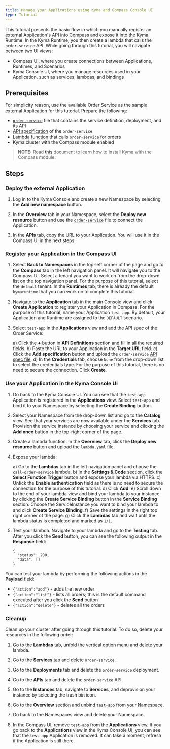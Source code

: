 ```yaml
---
title: Manage your Applications using Kyma and Compass Console UI
type: Tutorial
---
```


This tutorial presents the basic flow in which you manually register an external Application's API into Compass and expose it into the Kyma Runtime. In the Kyma Runtime, you then create a lambda that calls the `order-service` API. While going through this tutorial, you will navigate between two UI views:

- Compass UI, where you create connections between Applications, Runtimes, and Scenarios
- Kyma Console UI, where you manage resources used in your Application, such as services, lambdas, and bindings

## Prerequisites

For simplicity reason, use the available Order Service as the sample external Application for this tutorial. Prepare the following:

- [`order-service`](./assets/order-service.yaml) file that contains the service definition, deployment, and its API
- [API specification](./assets/order-service-api-spec.yaml) of the `order-service`
- [Lambda function](./assets/lambda.yaml) that calls `order-service` for orders
- Kyma cluster with the Compass module enabled

>**NOTE:** Read [this](#installation-enable-compass-in-kyma-default-kyma-installation) document to learn how to install Kyma with the Compass module.

## Steps

### Deploy the external Application

1. Log in to the Kyma Console and create a new Namespace by selecting the **Add new namespace** button.

2. In the **Overview** tab in your Namespace, select the **Deploy new resource** button and use the [`order-service`](./assets/order-service.yaml) file to connect the Application.

3. In the **APIs** tab, copy the URL to your Application. You will use it in the Compass UI in the next steps.

### Register your Application in the Compass UI

1. Select **Back to Namespaces** in the top-left corner of the page and go to the **Compass** tab in the left navigation panel. It will navigate you to the Compass UI. Select a tenant you want to work on from the drop-down list on the top navigation panel. For the purpose of this tutorial, select the `default` tenant. In the **Runtimes** tab, there is already the default `kymaruntime` that you can work on to complete this tutorial.

2. Navigate to the **Application** tab in the main Console view and click **Create Application** to register your Application in Compass. For the purpose of this tutorial, name your Application `test-app`. By default, your Application and Runtime are assigned to the `DEFAULT` scenario.

3. Select `test-app` in the **Applications** view and add the API spec of the Order Service:

    a) Click the **+** button in **API Definitions** section and fill in all the required fields.
    b) Paste the URL to your Application in the **Target URL** field.
    c) Click the **Add specification** button and upload the `order-service` [API spec file](./assets/order-service-api-spec.yaml).
    d) In the **Credentials** tab, choose `None` from the drop-down list to select the credentials type. For the purpose of this tutorial, there is no need to secure the connection. Click **Create**.

### Use your Application in the Kyma Console UI

1. Go back to the Kyma Console UI. You can see that the `test-app` Application is registered in the **Applications** view. Select `test-app` and bind it to your Namespace by selecting the  **Create Binding** button.

2. Select your Namespace from the drop-down list and go to the **Catalog** view. See that your services are now available under the **Services** tab. Provision the service instance by choosing your service and clicking the **Add once** button in the top-right corner of the page.

3. Create a lambda function. In the **Overview** tab, click the **Deploy new resource** button and upload the `lambda.yaml` file.

4. Expose your lambda:

    a) Go to the **Lambdas** tab in the left navigation panel and choose the `call-order-service` lambda.
    b) In the **Settings & Code** section, click the **Select Function Trigger** button and expose your lambda via HTTPS.
    c) Untick the **Enable authentication** field as  there is no need to secure the connection for the purpose of this tutorial.
    d) Click **Add**.
    e) Scroll down to the end of your lambda view and bind your lambda to your instance by clicking the **Create Service Binding** button in the **Service Binding** section. Choose the ServiceInstance you want to bind your lambda to and click **Create Service Binding**.
    f) Save the settings in the right top right corner of the page.
    g) Click the **Lambdas** tab and wait until the lambda status is completed and marked as `1/1`.

5. Test your lambda. Navigate to your lambda and go to the **Testing** tab. After you click the **Send** button, you can see the following output in the **Response** field:

    ```
    {
      "status": 200,
      "data": []
    }
    ```

  You can test your lambda by performing the following actions in the **Payload** field:

  - `{"action":"add"}` - adds the new order
  - `{"action":"list"}` - lists all orders; this is the default command executed after you click the **Send** button
  - `{"action":"delete"}` - deletes all the orders

### Cleanup

Clean up your cluster after going through this tutorial. To do so, delete your resources in the following order:

1. Go to the **Lambdas** tab, unfold the vertical option menu and delete your lambda.

2. Go to the **Services** tab and delete `order-service`.

3. Go to the **Deployments** tab and delete the `order-service` deployment.

4. Go to the **APIs** tab and delete the `order-service` API.

5. Go to the **Instances** tab, navigate to **Services**, and deprovision your instance by selecting the trash bin icon.

6. Go to the **Overview** section and unbind `test-app` from your Namespace.

7. Go back to the Namespaces view and delete your Namespace.

8. In the Compass UI, remove `test-app` from the **Applications** view. If you go back to the **Applications** view in the Kyma Console UI, you can see that the `test-app` Application is removed. It can take a moment, refresh if the Application is still there.
